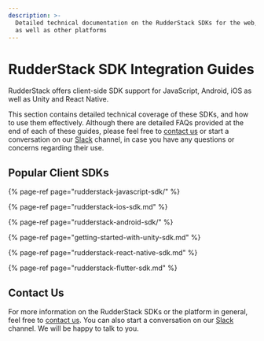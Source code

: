 ```yaml
---
description: >-
  Detailed technical documentation on the RudderStack SDKs for the web, mobile
  as well as other platforms
---
```


# RudderStack SDK Integration Guides

RudderStack offers client-side SDK support for JavaScript, Android, iOS as well as Unity and React Native.

This section contains detailed technical coverage of these SDKs, and how to use them effectively. Although there are detailed FAQs provided at the end of each of these guides, please feel free to [contact us](https://rudderstack.com/contact/) or start a conversation on our [Slack](https://resources.rudderstack.com/join-rudderstack-slack) channel, in case you have any questions or concerns regarding their use.

## Popular Client SDKs

{% page-ref page="rudderstack-javascript-sdk/" %}

{% page-ref page="rudderstack-ios-sdk.md" %}

{% page-ref page="rudderstack-android-sdk/" %}

{% page-ref page="getting-started-with-unity-sdk.md" %}

{% page-ref page="rudderstack-react-native-sdk.md" %}

{% page-ref page="rudderstack-flutter-sdk.md" %}

## Contact Us

For more information on the RudderStack SDKs or the platform in general, feel free to [contact us](mailto:%20contact@rudderstack.com). You can also start a conversation on our [Slack](https://resources.rudderstack.com/join-rudderstack-slack) channel. We will be happy to talk to you.


